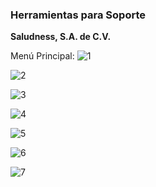 ### **Herramientas para Soporte**
**Saludness, S.A. de C.V.**


Menú Principal: ![1](https://user-images.githubusercontent.com/27118905/172689856-0f99e144-3b6e-4c8d-8c1c-ab9bc3f0f3de.png)

![2](https://user-images.githubusercontent.com/27118905/172689862-47b0e640-ffd4-47a4-8d4d-0027ab14eead.png)

![3](https://user-images.githubusercontent.com/27118905/172689863-4d839fb4-bd94-47a3-8e2f-02cdab853f17.png)

![4](https://user-images.githubusercontent.com/27118905/172689865-306b4d68-d073-4122-9946-792e24934c13.png)

![5](https://user-images.githubusercontent.com/27118905/172689866-f5ea7416-c92e-497a-9175-ea806f19f8d7.png)

![6](https://user-images.githubusercontent.com/27118905/172689870-1bab159b-7b42-4254-9b4f-e035c8e592ba.png)

![7](https://user-images.githubusercontent.com/27118905/172689871-54171472-cb7d-476e-a842-262bfe951381.png)
